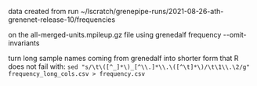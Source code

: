 data created from run
~/lscratch/grenepipe-runs/2021-08-26-ath-grenenet-release-10/frequencies

on the all-merged-units.mpileup.gz file
using grenedalf frequency --omit-invariants

turn long sample names coming from grenedalf into shorter form that R does not fail with:
`sed "s/\t\([^_]*\)_[^\\.]*\\.\([^\t]*\)/\t\1\\.\2/g" frequency_long_cols.csv > frequency.csv`
